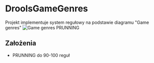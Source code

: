# DroolsGameGenres
Projekt implementuje system regułowy na podstawie diagramu "Game genres"
![Game genres PRUNNING](https://user-images.githubusercontent.com/71709842/206479529-d1d14f09-8dd0-4d83-8cc0-b555184622c6.gif)

## Założenia
- PRUNNING do 90-100 reguł
